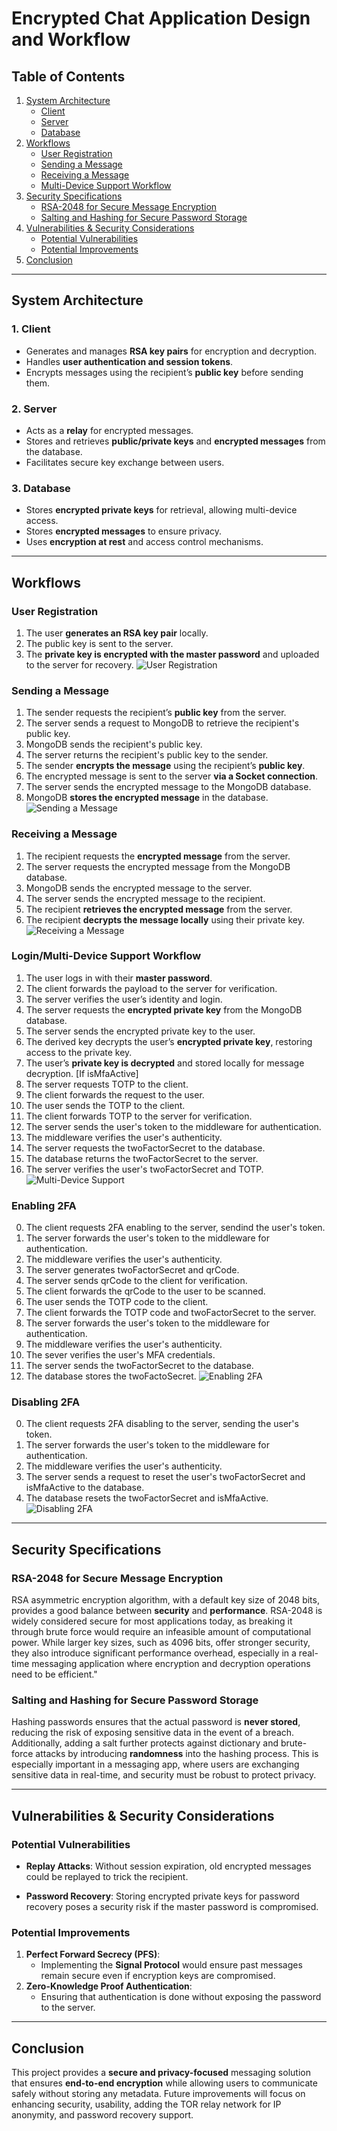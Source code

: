 # Encrypted Chat Application Design and Workflow

## Table of Contents

1. [System Architecture](#system-architecture)
   - [Client](#1-client)
   - [Server](#2-server)
   - [Database](#3-database)
2. [Workflows](#workflows)
   - [User Registration](#user-registration)
   - [Sending a Message](#sending-a-message)
   - [Receiving a Message](#receiving-a-message)
   - [Multi-Device Support Workflow](#multi-device-support-workflow)
3. [Security Specifications](#security-specifications)
   - [RSA-2048 for Secure Message Encryption](#rsa-2048-for-secure-message-encryption)
   - [Salting and Hashing for Secure Password Storage](#salting-and-hashing-for-secure-password-storage)
4. [Vulnerabilities & Security Considerations](#vulnerabilities--security-considerations)
   - [Potential Vulnerabilities](#potential-vulnerabilities)
   - [Potential Improvements](#potential-improvements)
5. [Conclusion](#conclusion)

---

## System Architecture

### 1. **Client**

- Generates and manages **RSA key pairs** for encryption and decryption.
- Handles **user authentication and session tokens**.
- Encrypts messages using the recipient’s **public key** before sending them.

### 2. **Server**

- Acts as a **relay** for encrypted messages.
- Stores and retrieves **public/private keys** and **encrypted messages** from the database.
- Facilitates secure key exchange between users.

### 3. **Database**

- Stores **encrypted private keys** for retrieval, allowing multi-device access.
- Stores **encrypted messages** to ensure privacy.
- Uses **encryption at rest** and access control mechanisms.

---

## Workflows

### **User Registration**

1. The user **generates an RSA key pair** locally.
2. The public key is sent to the server.
3. The **private key is encrypted with the master password** and uploaded to the server for recovery.
![User Registration](./details/images/registration_workflow.png)

### **Sending a Message**

1. The sender requests the recipient’s **public key** from the server.
2. The server sends a request to MongoDB to retrieve the recipient's public key.
3. MongoDB sends the recipient's public key.
4. The server returns the recipient's public key to the sender.
5. The sender **encrypts the message** using the recipient’s **public key**.
6. The encrypted message is sent to the server **via a Socket connection**.
7. The server sends the encrypted message to the MongoDB database.
8. MongoDB **stores the encrypted message** in the database.
![Sending a Message](./details/images/sending_message_workflow.png)

### **Receiving a Message**

1. The recipient requests the **encrypted message** from the server.
2. The server requests the encrypted message from the MongoDB database.
3. MongoDB sends the encrypted message to the server.
4. The server sends the encrypted message to the recipient.
5. The recipient **retrieves the encrypted message** from the server.
6. The recipient **decrypts the message locally** using their private key.
![Receiving a Message](./details/images/receiving_message_workflow.png)

### **Login/Multi-Device Support Workflow**

1. The user logs in with their **master password**.
2. The client forwards the payload to the server for verification.
3. The server verifies the user’s identity and login.
4. The server requests the **encrypted private key** from the MongoDB database.
5. The server sends the encrypted private key to the user.
6. The derived key decrypts the user’s **encrypted private key**, restoring access to the private key.
7. The user’s **private key is decrypted** and stored locally for message decryption.
[If isMfaActive] 
8. The server requests TOTP to the client.
9. The client forwards the request to the user.
10. The user sends the TOTP to the client.
11. The client forwards TOTP to the server for verification.
12. The server sends the user's token to the middleware for authentication.
13. The middleware verifies the user's authenticity.
14. The server requests the twoFactorSecret to the database.
15. The database returns the twoFactorSecret to the server.
14. The server verifies the user's twoFactorSecret and TOTP.
![Multi-Device Support](./details/images/login_multidevice_workflow.png)

### **Enabling 2FA**

0. The client requests 2FA enabling to the server, sendind the user's token.
1. The server forwards the user's token to the middleware for authentication.
2. The middleware verifies the user's authenticity.
3. The server generates twoFactorSecret and qrCode.
4. The server sends qrCode to the client for verification.
5. The client forwards the qrCode to the user to be scanned.
6. The user sends the TOTP code to the client.
7. The client forwards the TOTP code and twoFactorSecret to the server.
8. The server forwards the user's token to the middleware for authentication.
9. The middleware verifies the user's authenticity.
10. The sever verifies the user's MFA credentials.
11. The server sends the twoFactorSecret to the database.
12. The database stores the twoFactoSecret.
![Enabling 2FA](./details/images/enabling_mfa_workflow.png)

### **Disabling 2FA**

0. The client requests 2FA disabling to the server, sending the user's token.
1. The server forwards the user's token to the middleware for authentication.
2. The middleware verifies the user's authenticity.
3. The server sends a request to reset the user's twoFactorSecret and isMfaActive to the database.
4. The database resets the twoFactorSecret and isMfaActive.
![Disabling 2FA](./details/images/disabling_mfa_workflow.png)

---

## Security Specifications

### **RSA-2048 for Secure Message Encryption**

RSA asymmetric encryption algorithm, with a default key size of 2048 bits, provides a good balance between **security** and **performance**. RSA-2048 is widely considered secure for most applications today, as breaking it through brute force would require an infeasible amount of computational power. While larger key sizes, such as 4096 bits, offer stronger security, they also introduce significant performance overhead, especially in a real-time messaging application where encryption and decryption operations need to be efficient."


### **Salting and Hashing for Secure Password Storage**

Hashing passwords ensures that the actual password is **never stored**, reducing the risk of exposing sensitive data in the event of a breach. Additionally, adding a salt further protects against dictionary and brute-force attacks by introducing **randomness** into the hashing process. This is especially important in a messaging app, where users are exchanging sensitive data in real-time, and security must be robust to protect privacy.

---


## Vulnerabilities & Security Considerations

### **Potential Vulnerabilities**

- **Replay Attacks**: Without session expiration, old encrypted messages could be replayed to trick the recipient.

- **Password Recovery**: Storing encrypted private keys for password recovery poses a security risk if the master password is compromised.

### **Potential Improvements**

1. **Perfect Forward Secrecy (PFS)**:
   - Implementing the **Signal Protocol** would ensure past messages remain secure even if encryption keys are compromised.
2. **Zero-Knowledge Proof Authentication**:
   - Ensuring that authentication is done without exposing the password to the server.

---

## Conclusion

This project provides a **secure and privacy-focused** messaging solution that ensures **end-to-end encryption** while allowing users to communicate safely without storing any metadata. Future improvements will focus on enhancing security, usability, adding the TOR relay network for IP anonymity, and password recovery support.